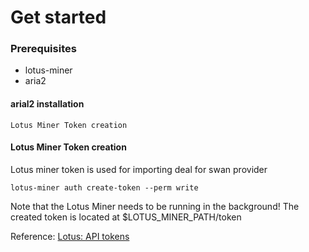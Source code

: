 # Get started

### Prerequisites

* lotus-miner
* aria2

#### arial2 installation

```
Lotus Miner Token creation
```

#### Lotus Miner Token creation

Lotus miner token is used for importing deal for swan provider

```
lotus-miner auth create-token --perm write
```

Note that the Lotus Miner needs to be running in the background! The created token is located at $LOTUS\_MINER\_PATH/token

Reference: [Lotus: API tokens](https://docs.filecoin.io/build/lotus/api-tokens/#obtaining-tokens)
